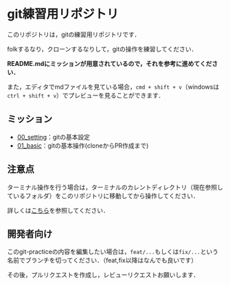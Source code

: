 # git練習用リポジトリ

このリポジトリは，gitの練習用リポジトリです．

folkするなり，クローンするなりして，gitの操作を練習してください．

**README.mdにミッションが用意されているので，それを参考に進めてください．**

また，エディタでmdファイルを見ている場合，`cmd + shift + v`（windowsは`ctrl + shift + v`）でプレビューを見ることができます．

## ミッション

- [00_setting](./00_setting/README.md)：gitの基本設定
- [01_basic](./01_basic/README.md)：gitの基本操作(cloneからPR作成まで)

## 注意点
ターミナル操作を行う場合は，ターミナルのカレントディレクトリ（現在参照しているフォルダ）をこのリポジトリに移動してから操作してください．

詳しくは[こちら](./docs/terminal.md)を参照してください．


## 開発者向け

このgit-practiceの内容を編集したい場合は，`feat/...`もしくは`fix/...`という名前でブランチを切ってください．（feat,fix以降はなんでも良いです）

その後，プルリクエストを作成し，レビューリクエストお願いします．
